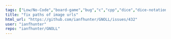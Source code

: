 ```yaml
---
tags: ["Low/No-Code","board-game","bug","c","cpp","dice","dice-notation","dice-roller","dice-rolls","go","golang","haskell","java","javascript","js","julia","perl","python","r","roleplaying-games","rpg-dice-roller","ttrpg"]
title: "fix paths of image urls"
html_url: "https://github.com/ianfhunter/GNOLL/issues/432"
user: "ianfhunter"
repo: "ianfhunter/GNOLL"
---
```


